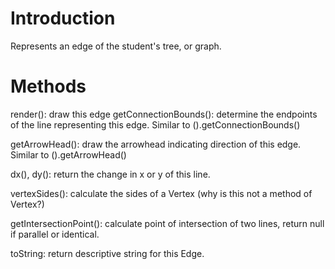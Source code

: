 # Introduction #

Represents an edge of the student's tree, or graph.

# Methods #

render(): draw this edge
getConnectionBounds(): determine the endpoints of the line representing this edge. Similar to ().getConnectionBounds()

getArrowHead(): draw the arrowhead indicating direction of this edge. Similar to ().getArrowHead()

dx(), dy(): return the change in x or y of this line.

vertexSides(): calculate the sides of a Vertex (why is this not a method of Vertex?)

getIntersectionPoint(): calculate point of intersection of two lines, return null if parallel or identical.

toString: return descriptive string for this Edge.